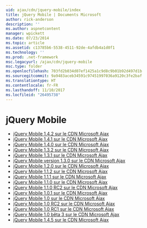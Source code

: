 ```yaml
---
uid: ajax/cdn/jquery-mobile/index
title: jQuery Mobile | Documents Microsoft
author: rick-anderson
description: ''
ms.author: aspnetcontent
manager: wpickett
ms.date: 07/23/2014
ms.topic: article
ms.assetid: c13785b6-5538-4511-92de-4afdb4a1d0f1
ms.technology: ''
ms.prod: .net-framework
msc.legacyurl: /ajax/cdn/jquery-mobile
msc.type: folder
ms.openlocfilehash: 703fd2b034d07ef1425a1c9d8c9b01b92d497d1b
ms.sourcegitcommit: 9a9483aceb34591c97451997036a9120c3fe2baf
ms.translationtype: HT
ms.contentlocale: fr-FR
ms.lasthandoff: 11/10/2017
ms.locfileid: "26495738"
---
```

<a name="jquery-mobile"></a>jQuery Mobile
====================
- [jQuery Mobile 1.4.2 sur le CDN Microsoft Ajax](cdnjquerymobile142.md)
- [jQuery Mobile 1.4.1 sur le CDN Microsoft Ajax](cdnjquerymobile141.md)
- [jQuery Mobile 1.4.0 sur le CDN Microsoft Ajax](cdnjquerymobile140.md)
- [jQuery Mobile 1.3.2 sur le CDN Microsoft Ajax](cdnjquerymobile132.md)
- [jQuery Mobile 1.3.1 sur le CDN Microsoft Ajax](cdnjquerymobile131.md)
- [jQuery Mobile version 1.3.0 sur le CDN Microsoft Ajax](cdnjquerymobile130.md)
- [jQuery Mobile 1.2.0 sur le CDN Microsoft Ajax](cdnjquerymobile120.md)
- [jQuery Mobile 1.1.2 sur le CDN Microsoft Ajax](cdnjquerymobile112.md)
- [jQuery Mobile 1.1.1 sur le CDN Microsoft Ajax](cdnjquerymobile111.md)
- [jQuery Mobile 1.1.0 sur le CDN Microsoft Ajax](cdnjquerymobile110.md)
- [jQuery Mobile 1.1.0 RC2 sur le CDN Microsoft Ajax](cdnjquerymobile110rc2.md)
- [jQuery Mobile 1.0.1 sur le CDN Microsoft Ajax](cdnjquerymobile101.md)
- [jQuery Mobile 1.0 sur le CDN Microsoft Ajax](cdnjquerymobile10.md)
- [jQuery Mobile 1.0 RC2 sur le CDN Microsoft Ajax](cdnjquerymobile10rc2.md)
- [jQuery Mobile 1.0 RC1 sur le CDN Microsoft Ajax](cdnjquerymobile10rc1.md)
- [jQuery Mobile 1.0 bêta 3 sur le CDN Microsoft Ajax](cdnjquerymobile10b3.md)
- [jQuery Mobile 1.4.5 sur le CDN Microsoft Ajax](cdnjquerymobile145.md)
